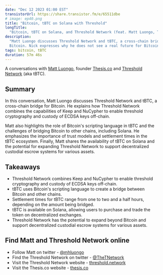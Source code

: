 ```yaml
---
date: "Dec 12 2023 01:00 EST"
transistorUrl: https://share.transistor.fm/e/65511dbe
# image: ep40.png
title: "Bitcoin, tBTC on Solana with Threshold"
longTitle:
  "Bitcoin, tBTC on Solana, and Threshold Network (feat. Matt Luongo, Thesis.co)"
description:
  "Matt Luongo discusses Threshold Network and tBTC, a cross-chain bridge for
  Bitcoin. Nick expresses why he does not see a real future for Bitcoin."
tags: bitcoin, tBTC
duration: 57m 46s
---
```


A conversations with [Matt Luongo](https://twitter.com/mhluongo), founder
[Thesis.co](https://thesis.co) and
[Threshold Network](https://threshold.network/) (aka tBTC).

## Summary

In this conversation, Matt Luongo discusses Threshold Network and tBTC, a
cross-chain bridge for Bitcoin. He explains how Threshold Network combines the
capabilities of Keep and NuCypher to enable threshold cryptography and custody
of ECDSA keys off-chain.

Matt also highlights the role of Bitcoin's scripting language in tBTC and the
challenges of bridging Bitcoin to other chains, including Solana. He emphasizes
the importance of trust models and settlement times in the tBTC ecosystem.
Finally, Matt shares the availability of tBTC on Solana and the potential for
expanding Threshold Network to support decentralized custodial escrow systems
for various assets.

## Takeaways

- Threshold Network combines Keep and NuCypher to enable threshold cryptography
  and custody of ECDSA keys off-chain.
- tBTC uses Bitcoin's scripting language to create a bridge between Bitcoin and
  other chains.
- Settlement times for tBTC range from one to two and a half hours, depending on
  the amount being bridged.
- tBTC is available on Solana, allowing users to purchase and trade the token on
  decentralized exchanges.
- Threshold Network has the potential to expand beyond Bitcoin and support
  decentralized custodial escrow systems for various assets.

## Find Matt and Threshold Network online

- Follow Matt on twitter - [@mhluongo](https://twitter.com/mhluongo)
- Find the Threshold Network on twitter -
  [@TheTNetwork](https://twitter.com/TheTNetwork)
- Visit the Threshold Network website -
  [threshold.network](https://threshold.network)
- Visit the Thesis.co website - [thesis.co](https://thesis.co)
